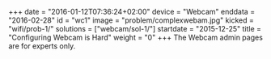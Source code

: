 +++
date = "2016-01-12T07:36:24+02:00"
device = "Webcam"
enddata = "2016-02-28"
id = "wc1"
image = "problem/complexwebam.jpg"
kicked = "wifi/prob-1/"
solutions = ["webcam/sol-1/"]
startdate = "2015-12-25"
title = "Configuring Webcam is Hard"
weight = "0"
+++
The Webcam admin pages are for experts only.
